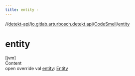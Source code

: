 ```yaml
---
title: entity -
---
```

//[detekt-api](../../index.md)/[io.gitlab.arturbosch.detekt.api](../index.md)/[CodeSmell](index.md)/[entity](entity.md)



# entity  
[jvm]  
Content  
open override val [entity](entity.md): [Entity](../-entity/index.md)  



